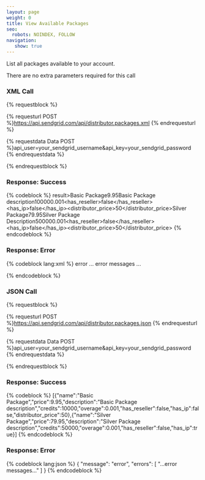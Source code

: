```yaml
---
layout: page
weight: 0
title: View Available Packages
seo:
  robots: NOINDEX, FOLLOW
navigation:
   show: true
---
```


List all packages available to your account.

There are no extra parameters required for this call

### XML Call

{% requestblock %}

  {% requesturl POST %}https://api.sendgrid.com/api/distributor.packages.xml
  {% endrequesturl %}

  {% requestdata Data POST %}api_user=your_sendgrid_username&api_key=your_sendgrid_password
  {% endrequestdata %}

{% endrequestblock %}

### Response: Success


{% codeblock %}
result><packages><package><name>Basic Package</name><price>9.95</price><description>Basic Package description</description><credits>10000</credits><overage>0.001</overage><has_reseller>false</has_reseller><has_ip>false</has_ip><distributor_price>50</distributor_price></package><package><name>Silver Package</name><price>79.95</price><description>Silver Package Description</description><credits>50000</credits><overage>0.001</overage><has_reseller>false</has_reseller><has_ip>false</has_ip><distributor_price>50</distributor_price></package></packages></result>
{% endcodeblock %}
<h3>Response: Error</h3>
{% codeblock lang:xml %}
<?xml version="1.0" encoding="ISO-8859-1"?>

<result>
   <message>error</message>
   <errors>
      <error>... error messages ...</error>
   </errors>
</result>

{% endcodeblock %}


### JSON Call

{% requestblock %}

  {% requesturl POST %}https://api.sendgrid.com/api/distributor.packages.json
  {% endrequesturl %}

  {% requestdata Data POST %}api_user=your_sendgrid_username&api_key=your_sendgrid_password
  {% endrequestdata %}

{% endrequestblock %}

### Response: Success


{% codeblock %}
[{"name":"Basic Package","price":9.95,"description":"Basic Package description","credits":10000,"overage":0.001,"has_reseller":false,"has_ip":false,"distributor_price":50},{"name":"Silver Package","price":79.95,"description":"Silver Package description","credits":50000,"overage":0.001,"has_reseller":false,"has_ip":true}]
{% endcodeblock %}
<h3>Response: Error</h3>

{% codeblock lang:json %}
{
  "message": "error",
  "errors": [
    "...error messages..."
  ]
}
{% endcodeblock %}

